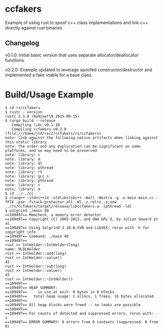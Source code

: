 # ccfakers
Example of using rust to spoof c++ class implementations and link c++ directly against rust binaries.

## Changelog

v0.1.0: Initial basic version that uses separate allocator/deallocator functions.

v0.2.0: Example updated to leverage spoofed constructor/destructor and implemented a fake vtable for a base class.

# Build/Usage Example
```
$ cd rs/ccfakers
$ rustc --version
rustc 1.3.0 (9a92aaf19 2015-09-15)
$ cargo build --release
   Compiling libc v0.1.10
   Compiling ccfakers v0.2.0 (file:///home/jtd/rscc/ccfakers/rs/ccfakers)
note: link against the following native artifacts when linking against this static library
note: the order and any duplication can be significant on some platforms, and so may need to be preserved
note: library: c
note: library: m
note: library: dl
note: library: pthread
note: library: rt
note: library: gcc_s
note: library: pthread
note: library: c
note: library: m
$ cd ../../cc
$ clang++ -std=c++14 -stdlib=libc++ -Wall -Wextra -g -o main main.cc -fPIE -pie -fstack-protector-all -Wl,-z,relro,-z,now ../rs/ccfakers/target/release/libccfakers.a -lpthread -ldl
$ valgrind ./main 40
==109497== Memcheck, a memory error detector
==109497== Copyright (C) 2002-2013, and GNU GPL'd, by Julian Seward et al.
==109497== Using Valgrind-3.10.0.SVN and LibVEX; rerun with -h for copyright info
==109497== Command: ./main 40
==109497== 
rust >> IntHolder::IntHolder(long)
name: 9LOLHolder
rust >> IntHolder::add(long)
rust >> IntHolder::value()
45
rust >> IntHolder::sub(long)
rust >> IntHolder::value()
43
rust >> IntHolder::~IntHolder()
==109497== 
==109497== HEAP SUMMARY:
==109497==     in use at exit: 0 bytes in 0 blocks
==109497==   total heap usage: 1 allocs, 1 frees, 16 bytes allocated
==109497== 
==109497== All heap blocks were freed -- no leaks are possible
==109497== 
==109497== For counts of detected and suppressed errors, rerun with: -v
==109497== ERROR SUMMARY: 0 errors from 0 contexts (suppressed: 0 from 0)
```
